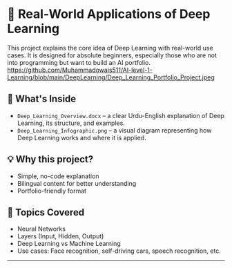 # 🧠 Real-World Applications of Deep Learning

This project explains the core idea of Deep Learning with real-world use cases. It is designed for absolute beginners, especially those who are not into programming but want to build an AI portfolio.
https://github.com/Muhammadowais511/AI-level-1-Learning/blob/main/DeepLearning/Deep_Learning_Portfolio_Project.jpeg
## 📄 What's Inside

- `Deep_Learning_Overview.docx` – a clear Urdu-English explanation of Deep Learning, its structure, and examples.
- `Deep_Learning_Infographic.png` – a visual diagram representing how Deep Learning works and where it is applied.

## 💡 Why this project?

- Simple, no-code explanation
- Bilingual content for better understanding
- Portfolio-friendly format

## 🧠 Topics Covered

- Neural Networks
- Layers (Input, Hidden, Output)
- Deep Learning vs Machine Learning
- Use cases: Face recognition, self-driving cars, speech recognition, etc.

---

